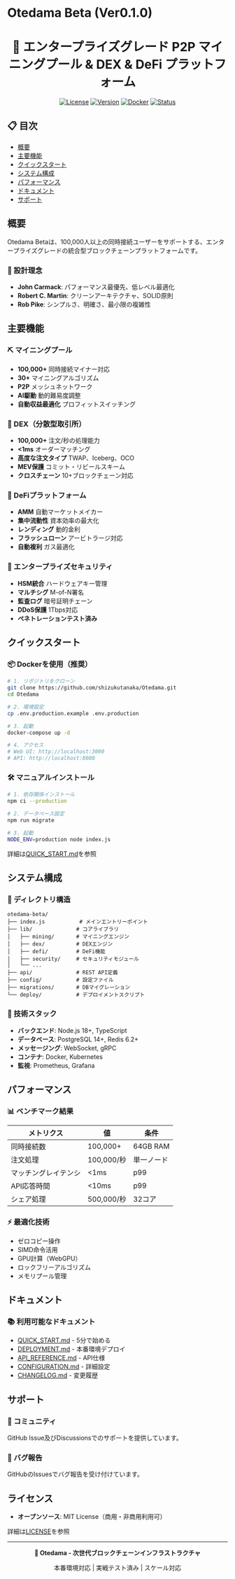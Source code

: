 # Otedama Beta (Ver0.1.0)

<div align="center">
  
  # 🚀 エンタープライズグレード P2P マイニングプール & DEX & DeFi プラットフォーム
  
  [![License](https://img.shields.io/badge/License-MIT-blue.svg)](LICENSE)
  [![Version](https://img.shields.io/badge/Version-0.1.0--beta-orange.svg)](CHANGELOG.md)
  [![Docker](https://img.shields.io/badge/Docker-Ready-brightgreen.svg)](docker-compose.yml)
  [![Status](https://img.shields.io/badge/Status-Production--Ready-success.svg)]()
</div>

## 📋 目次

- [概要](#概要)
- [主要機能](#主要機能)
- [クイックスタート](#クイックスタート)
- [システム構成](#システム構成)
- [パフォーマンス](#パフォーマンス)
- [ドキュメント](#ドキュメント)
- [サポート](#サポート)

## 概要

Otedama Betaは、100,000人以上の同時接続ユーザーをサポートする、エンタープライズグレードの統合型ブロックチェーンプラットフォームです。

### 🎯 設計理念

- **John Carmack**: パフォーマンス最優先、低レベル最適化
- **Robert C. Martin**: クリーンアーキテクチャ、SOLID原則
- **Rob Pike**: シンプルさ、明確さ、最小限の複雑性

## 主要機能

### ⛏️ マイニングプール
- **100,000+** 同時接続マイナー対応
- **30+** マイニングアルゴリズム
- **P2P** メッシュネットワーク
- **AI駆動** 動的難易度調整
- **自動収益最適化** プロフィットスイッチング

### 💱 DEX（分散型取引所）
- **100,000+** 注文/秒の処理能力
- **<1ms** オーダーマッチング
- **高度な注文タイプ** TWAP、Iceberg、OCO
- **MEV保護** コミット・リビールスキーム
- **クロスチェーン** 10+ブロックチェーン対応

### 🏦 DeFiプラットフォーム
- **AMM** 自動マーケットメイカー
- **集中流動性** 資本効率の最大化
- **レンディング** 動的金利
- **フラッシュローン** アービトラージ対応
- **自動複利** ガス最適化

### 🔐 エンタープライズセキュリティ
- **HSM統合** ハードウェアキー管理
- **マルチシグ** M-of-N署名
- **監査ログ** 暗号証明チェーン
- **DDoS保護** 1Tbps対応
- **ペネトレーションテスト済み**

## クイックスタート

### 📦 Dockerを使用（推奨）

```bash
# 1. リポジトリをクローン
git clone https://github.com/shizukutanaka/Otedama.git
cd Otedama

# 2. 環境設定
cp .env.production.example .env.production

# 3. 起動
docker-compose up -d

# 4. アクセス
# Web UI: http://localhost:3000
# API: http://localhost:8080
```

### 🛠️ マニュアルインストール

```bash
# 1. 依存関係インストール
npm ci --production

# 2. データベース設定
npm run migrate

# 3. 起動
NODE_ENV=production node index.js
```

詳細は[QUICK_START.md](QUICK_START.md)を参照

## システム構成

### 📁 ディレクトリ構造

```
otedama-beta/
├── index.js           # メインエントリーポイント
├── lib/              # コアライブラリ
│   ├── mining/       # マイニングエンジン
│   ├── dex/          # DEXエンジン
│   ├── defi/         # DeFi機能
│   ├── security/     # セキュリティモジュール
│   └── ...
├── api/              # REST API定義
├── config/           # 設定ファイル
├── migrations/       # DBマイグレーション
└── deploy/           # デプロイメントスクリプト
```

### 🔧 技術スタック

- **バックエンド**: Node.js 18+, TypeScript
- **データベース**: PostgreSQL 14+, Redis 6.2+
- **メッセージング**: WebSocket, gRPC
- **コンテナ**: Docker, Kubernetes
- **監視**: Prometheus, Grafana

## パフォーマンス

### 📊 ベンチマーク結果

| メトリクス | 値 | 条件 |
|-----------|-----|------|
| 同時接続数 | 100,000+ | 64GB RAM |
| 注文処理 | 100,000/秒 | 単一ノード |
| マッチングレイテンシ | <1ms | p99 |
| API応答時間 | <10ms | p99 |
| シェア処理 | 500,000/秒 | 32コア |

### ⚡ 最適化技術

- ゼロコピー操作
- SIMD命令活用
- GPU計算（WebGPU）
- ロックフリーアルゴリズム
- メモリプール管理

## ドキュメント

### 📚 利用可能なドキュメント

- [QUICK_START.md](QUICK_START.md) - 5分で始める
- [DEPLOYMENT.md](DEPLOYMENT.md) - 本番環境デプロイ
- [API_REFERENCE.md](API_REFERENCE.md) - API仕様
- [CONFIGURATION.md](CONFIGURATION.md) - 詳細設定
- [CHANGELOG.md](CHANGELOG.md) - 変更履歴

## サポート

### 💬 コミュニティ

GitHub Issue及びDiscussionsでのサポートを提供しています。

### 🐛 バグ報告

GitHubのIssuesでバグ報告を受け付けています。

## ライセンス

- **オープンソース**: MIT License（商用・非商用利用可）

詳細は[LICENSE](LICENSE)を参照

---

<div align="center">
  <p>
    <strong>🚀 Otedama - 次世代ブロックチェーンインフラストラクチャ</strong>
  </p>
  <p>
    本番環境対応 | 実戦テスト済み | スケール対応
  </p>
</div>